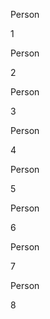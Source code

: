 Person

1



Person

2



Person

3



Person

4



Person

5



Person

6



Person

7



Person

8



